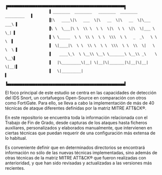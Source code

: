                         ▐▀▀▀▀▀▀▀▀▀▀▀▀▀▀▀▀▀▀▀▀▀▀▀▀▀▀▀▀▀▀▀▀▀▀▀▀▀▀▀▀▀▀▀▀▀▀▀▀▀▀▀▀▀▀▌
                        ▐ ________  ________   ________  ________  _________   ▌
                        ▐|\   ____\|\   ___  \|\   __  \|\   __  \|\___   ___\ ▌
                        ▐\ \  \___|\ \  \\ \  \ \  \|\  \ \  \|\  \|___ \  \_| ▌
                        ▐ \ \_____  \ \  \\ \  \ \  \\\  \ \   _  _\   \ \  \  ▌
                        ▐  \|____|\  \ \  \\ \  \ \  \\\  \ \  \\  \|   \ \  \ ▌
                        ▐    ____\_\  \ \__\\ \__\ \_______\ \__\\ _\    \ \__\▌
                        ▐   |\_________\|__| \|__|\|_______|\|__|\|__|    \|__|▌
                        ▐   \|_________|                                       ▌
                        ▐▄▄▄▄▄▄▄▄▄▄▄▄▄▄▄▄▄▄▄▄▄▄▄▄▄▄▄▄▄▄▄▄▄▄▄▄▄▄▄▄▄▄▄▄▄▄▄▄▄▄▄▄▄▄▌

El foco principal de este estudio se centra en las capacidades de detección del IDS Snort, un
cortafuegos Open-Source en comparación con otros como FortiGate. Para ello, se lleva a cabo la implementación de más de 40 técnicas de 
ataque diferentes definidas por la matriz MITRE ATT&CK®. 

En este repositorio se encuentra toda la información relacionada con el Trabajo de Fin de Grado,
desde capturas de los ataques hasta ficheros auxiliares, personalizados y elaborados manualmente,
que intervienen en ciertas técnicas que puedan requerir de una configuración más extensa de lo 
habitual.

Es conveniente definir que en determinados directorios se encontrará información no sólo de las nuevas técnicas implementadas, sino además
de otras técnicas de la matriz MITRE ATT&CK® que fueron realizadas con anterioridad, y que han sido revisadas y actualizadas a las versiones
más recientes.
